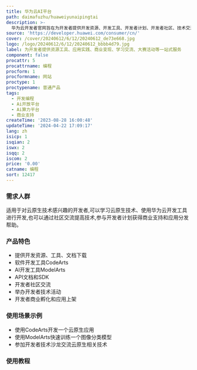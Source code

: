 ```yaml
---
title: 华为云AI平台
path: daimafuzhu/huaweiyunaipingtai
description: >-
  华为云开发者官网旨在为开发者提供开发资源、开发工具、开发者计划、开发者社区、技术交流、商业支持等一站式服务,助力开发者快速掌握云原生技术,实现创新应用落地。平台集成了软件开发工具、AI开发工具、API文档、SDK等,帮助开发者高效开发;还提供沃土计划、开发者认证等项目帮助开发者成长。开发者可以在社区交流技术,参加云上技术分享活动;开发者计划助力开发者商业化,平台提供应用商店帮助开发者实现应用变现。
source: 'https://developer.huawei.com/consumer/cn/'
cover: /cover/20240612/6/12/20240612_de73e668.jpg
logo: /logo/20240612/6/12/20240612_bbbb4d79.jpg
label: 为开发者提供资源工具、应用实践、商业变现、学习交流、大赛活动等一站式服务
component: false
procattr: 5
procattrname: 编程
procform: 1
procformname: 网站
proctype: 1
proctypename: 普通产品
tags:
  - 开发编程
  - Ai开放平台
  - Ai算力平台
  - 商业支持
createTime: '2023-08-28 16:00:48'
updateTime: '2024-04-22 17:09:17'
lang: zh
isicp: 1
isqian: 2
iswx: 2
isqq: 2
iscom: 2
price: '0.00'
catname: 编程
sort: 12417
---
```




### 需求人群
适用于对云原生技术感兴趣的开发者,可以学习云原生技术、使用华为云开发工具进行开发,也可以通过社区交流提高技术,参与开发者计划获得商业支持和应用分发帮助。

### 产品特色
- 提供开发资源、工具、文档下载
- 软件开发工具CodeArts
- AI开发工具ModelArts
- API文档和SDK
- 开发者社区交流
- 举办开发者技术活动
- 开发者商业孵化和应用上架

### 使用场景示例
- 使用CodeArts开发一个云原生应用
- 使用ModelArts快速训练一个图像分类模型
- 参加开发者技术沙龙交流云原生相关技术

### 使用教程


  
